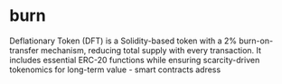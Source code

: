 # burn
Deflationary Token (DFT)  is a Solidity-based token with a 2% burn-on-transfer mechanism, reducing total supply with every transaction. It includes essential ERC-20 functions while ensuring scarcity-driven tokenomics for long-term value - smart contracts adress 
